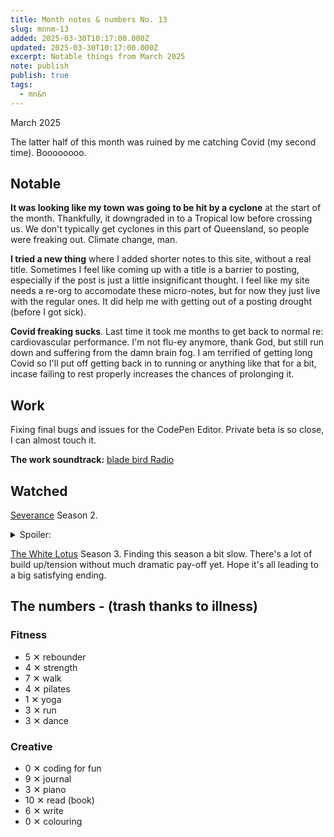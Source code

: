 ```yaml
---
title: Month notes & numbers No. 13
slug: mnnm-13
added: 2025-03-30T10:17:00.000Z
updated: 2025-03-30T10:17:00.000Z
excerpt: Notable things from March 2025
note: publish
publish: true
tags:
  - mn&n
---
```


<p class="date">March 2025</p>

The latter half of this month was ruined by me catching Covid (my second time). Boooooooo.

<h2 class="highlighter pink">Notable</h2>

**It was looking like my town was going to be hit by a cyclone** at the start of the month. Thankfully, it downgraded in to a Tropical low before crossing us. We don't typically get cyclones in this part of Queensland, so people were freaking out. Climate change, man.

**I tried a new thing** where I added shorter notes to this site, without a real title. Sometimes I feel like coming up with a title is a barrier to posting, especially if the post is just a little insignificant thought. I feel like my site needs a re-org to accomodate these micro-notes, but for now they just live with the regular ones. It did help me with getting out of a posting drought (before I got sick).

**Covid freaking sucks**. Last time it took me months to get back to normal re: cardiovascular performance. I'm not flu-ey anymore, thank God, but still run down and suffering from the damn brain fog. I am terrified of getting long Covid so I'll put off getting back in to running or anything like that for a bit, incase failing to rest properly increases the chances of prolonging it.

<h2 class="highlighter yellow">Work</h2>

Fixing final bugs and issues for the CodePen Editor. Private beta is so close, I can almost touch it.

**The work soundtrack:** [blade bird Radio](https://open.spotify.com/playlist/37i9dQZF1E8Neb4FiTNzlA?si=702265dcbb5f412a)

<h2 class="highlighter blue">Watched</h2>

[Severance](https://www.imdb.com/title/tt11280740/) Season 2. <details>

<summary>Spoiler:</summary>
After finishing the Season 2 finale it occurred to me that I want Gemma to get her happy ending (Outtie Mark), but I also want Mark S to get his happy ending (Helly, and to exist). But there's no way they can both get what they want?! And I guess this unique predicament is what makes the show so good.

</details>

[The White Lotus](https://www.imdb.com/title/tt13406094/) Season 3. Finding this season a bit slow. There's a lot of build up/tension without much dramatic pay-off yet. Hope it's all leading to a big satisfying ending.

<h2 class="highlighter orange">The numbers - (trash thanks to illness)</h2>

<h3>Fitness</h3>
<ul>
  <li class="rebounder">5 <span class="x">✕</span> rebounder</li>
  <li class="strength">4 <span class="x">✕</span> strength</li>
  <li class="walk">7 <span class="x">✕</span> walk</li>
  <li class="pilates">4 <span class="x">✕</span> pilates</li>
  <li class="yoga">1 <span class="x">✕</span> yoga</li>
  <li class="run">3 <span class="x">✕</span> run</li>
  <li class="dance">3 <span class="x">✕</span> dance</li>
</ul>

<h3>Creative</h3>
<ul>
  <li class="coding">0 <span class="x">✕</span> coding for fun</li>
  <li class="journal">9 <span class="x">✕</span> journal</li>
  <li class="piano">3 <span class="x">✕</span> piano</li>
  <li class="read">10 <span class="x">✕</span> read (book)</li>
  <li class="write">6 <span class="x">✕</span> write</li>
  <li class="colouring">0 <span class="x">✕</span> colouring</li>
</ul>
